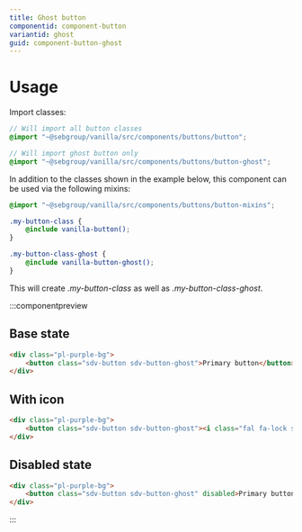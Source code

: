 ```yaml
---
title: Ghost button
componentid: component-button
variantid: ghost
guid: component-button-ghost
---
```

# Usage
Import classes:
```scss
// Will import all button classes
@import "~@sebgroup/vanilla/src/components/buttons/button";

// Will import ghost button only
@import "~@sebgroup/vanilla/src/components/buttons/button-ghost";
```

In addition to the classes shown in the example below, this component can be used via the following mixins:
```scss
@import "~@sebgroup/vanilla/src/components/buttons/button-mixins";

.my-button-class {
    @include vanilla-button();
}

.my-button-class-ghost {
    @include vanilla-button-ghost();
}
```
This will create <i>.my-button-class</i> as well as <i>.my-button-class-ghost</i>.

:::componentpreview
## Base state
```html
<div class="pl-purple-bg">
    <button class="sdv-button sdv-button-ghost">Primary button</button>
</div>
```

## With icon
```html
<div class="pl-purple-bg">
    <button class="sdv-button sdv-button-ghost"><i class="fal fa-lock sdv-icon-left"></i>Primary button</button>
</div>
```

## Disabled state
```html
<div class="pl-purple-bg">
    <button class="sdv-button sdv-button-ghost" disabled>Primary button</button>
</div>
```
:::
